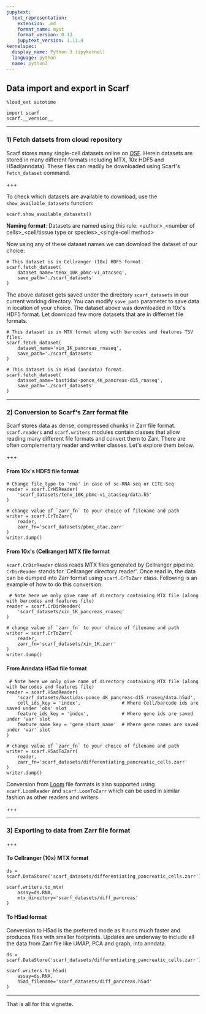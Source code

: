 ```yaml
---
jupytext:
  text_representation:
    extension: .md
    format_name: myst
    format_version: 0.13
    jupytext_version: 1.11.4
kernelspec:
  display_name: Python 3 (ipykernel)
  language: python
  name: python3
---
```


## Data import and export in Scarf

```{code-cell} ipython3
%load_ext autotime

import scarf
scarf.__version__
```

---
### 1) Fetch datsets from cloud repository

Scarf stores many single-cell datasets online on [OSF](https://osf.io/zeupv/). Herein datasets are stored in many different formats including MTX, 10x HDF5 and H5ad(anndata). These files can readily be downloaded using Scarf's `fetch_dataset` command.

+++

To check which datasets are available to download, use the `show_available_datasets` function:

```{code-cell} ipython3
scarf.show_available_datasets()
```

**Naming format**: Datasets are named using this rule: \<author\>\_\<number of cells\>\_\<cell/tissue type or species\>\_\<single-cell method>

Now using any of these dataset names we can download the dataset of our choice:

```{code-cell} ipython3
# This dataset is in Cellranger (10x) HDF5 format.
scarf.fetch_dataset(
    dataset_name='tenx_10K_pbmc-v1_atacseq',
    save_path='./scarf_datasets'
)
```

The above dataset gets saved under the directory `scarf_datasets` in our current working directory. You can modify `save_path` parameter to save data in location of your choice. The dataset above was downloaded in 10x's HDF5 format. Let download few more datasets that are in differnet file formats.

```{code-cell} ipython3
# This dataset is in MTX format along with barcodes and features TSV files.
scarf.fetch_dataset(
    dataset_name='xin_1K_pancreas_rnaseq',
    save_path='./scarf_datasets'
)
```

```{code-cell} ipython3
# This dataset is in H5ad (anndata) format.
scarf.fetch_dataset(
    dataset_name='bastidas-ponce_4K_pancreas-d15_rnaseq',
    save_path='./scarf_datasets'
)
```

---
### 2) Conversion to Scarf's Zarr format file

Scarf stores data as dense, compressed chunks in Zarr file format. `scarf.readers` and `scarf.writers` modules contain classes that allow reading many different file formats and convert them to Zarr. There are often complementary reader and writer classes. Let's explore them below.

+++

#### From 10x's HDF5 file format

```{code-cell} ipython3
# Change file_type to 'rna' in case of sc-RNA-seq or CITE-Seq
reader = scarf.CrH5Reader(
    'scarf_datasets/tenx_10K_pbmc-v1_atacseq/data.h5'
)

# change value of `zarr_fn` to your choice of filename and path
writer = scarf.CrToZarr(
    reader,
    zarr_fn='scarf_datasets/pbmc_atac.zarr'  
)  
writer.dump()
```

#### From 10x's (Cellranger) MTX file format

`scarf.CrDirReader` class reads MTX files generated by Cellranger pipeline. `CrDirReader` stands for 'Cellranger directory reader'. Once read in, the data can be dumped into Zarr format using `scarf.CrToZarr` class. Following is an example of how to do this conversion:

```{code-cell} ipython3
 # Note here we only give name of directory containing MTX file (along with barcodes and features file)
reader = scarf.CrDirReader(
    'scarf_datasets/xin_1K_pancreas_rnaseq'
)

# change value of `zarr_fn` to your choice of filename and path
writer = scarf.CrToZarr(
    reader, 
    zarr_fn='scarf_datasets/xin_1K.zarr'
)
writer.dump()
```

#### From Anndata H5ad file format

```{code-cell} ipython3
 # Note here we only give name of directory containing MTX file (along with barcodes and features file)
reader = scarf.H5adReader(
    'scarf_datasets/bastidas-ponce_4K_pancreas-d15_rnaseq/data.h5ad', 
    cell_ids_key = 'index',               # Where Cell/barcode ids are saved under 'obs' slot
    feature_ids_key = 'index',            # Where gene ids are saved under 'var' slot
    feature_name_key = 'gene_short_name'  # Where gene names are saved under 'var' slot
)  

# change value of `zarr_fn` to your choice of filename and path
writer = scarf.H5adToZarr(
    reader,
    zarr_fn='scarf_datasets/differentiating_pancreatic_cells.zarr'
)
writer.dump()
```

Conversion from [Loom](https://loompy.org/) file formats is also supported using `scarf.LoomReader` and `scarf.LoomToZarr` which can be used in similar fashion as other readers and writers.

+++

---
### 3) Exporting to data from Zarr file format

+++

#### To Cellranger (10x) MTX format

```{code-cell} ipython3
ds = scarf.DataStore('scarf_datasets/differentiating_pancreatic_cells.zarr')
```

```{code-cell} ipython3
scarf.writers.to_mtx(
    assay=ds.RNA,
    mtx_directory='scarf_datasets/diff_pancreas'
)
```

#### To H5ad format

Conversion to H5ad is the preferred mode as it runs much faster and produces files with smaller footprints. Updates are underway to include all the data from Zarr file like UMAP, PCA and graph, into anndata.

```{code-cell} ipython3
ds = scarf.DataStore('scarf_datasets/differentiating_pancreatic_cells.zarr')
```

```{code-cell} ipython3
scarf.writers.to_h5ad(
    assay=ds.RNA,
    h5ad_filename='scarf_datasets/diff_pancreas.h5ad'
)
```

---
That is all for this vignette.
